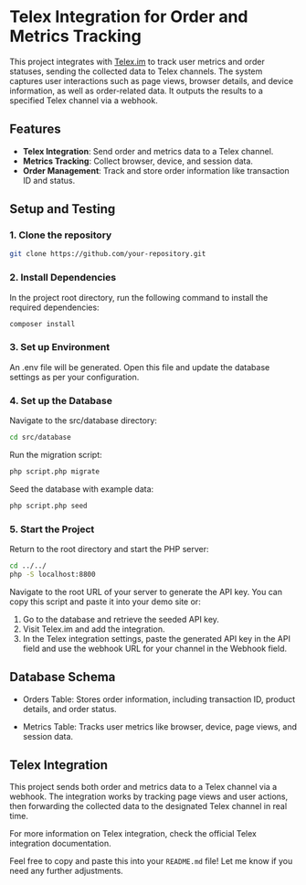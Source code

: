 # Telex Integration for Order and Metrics Tracking

This project integrates with [Telex.im](https://telex.im) to track user metrics and order statuses, sending the collected data to Telex channels. The system captures user interactions such as page views, browser details, and device information, as well as order-related data. It outputs the results to a specified Telex channel via a webhook.

## Features
- **Telex Integration**: Send order and metrics data to a Telex channel.
- **Metrics Tracking**: Collect browser, device, and session data.
- **Order Management**: Track and store order information like transaction ID and status.

## Setup and Testing

### 1. Clone the repository

```bash
git clone https://github.com/your-repository.git
```

### 2. Install Dependencies
In the project root directory, run the following command to install the required dependencies:

```bash
composer install
```
### 3. Set up Environment
An .env file will be generated. Open this file and update the database settings as per your configuration.

### 4. Set up the Database
Navigate to the src/database directory:

``` bash
cd src/database
```
Run the migration script:

``` bash
php script.php migrate
```
Seed the database with example data:

``` bash
php script.php seed
```
### 5. Start the Project
Return to the root directory and start the PHP server:

```bash
cd ../../
php -S localhost:8800
```
Navigate to the root URL of your server to generate the API key. You can copy this script and paste it into your demo site or:

1. Go to the database and retrieve the seeded API key.
2. Visit Telex.im and add the integration.
3. In the Telex integration settings, paste the generated API key in the API field and use the webhook URL for your channel in the Webhook field.

## Database Schema
- Orders Table: Stores order information, including transaction ID, product details, and order status.

- Metrics Table: Tracks user metrics like browser, device, page views, and session data.
## Telex Integration
This project sends both order and metrics data to a Telex channel via a webhook. The integration works by tracking page views and user actions, then forwarding the collected data to the designated Telex channel in real time.

For more information on Telex integration, check the official Telex integration documentation.

Feel free to copy and paste this into your `README.md` file! Let me know if you need any further adjustments.